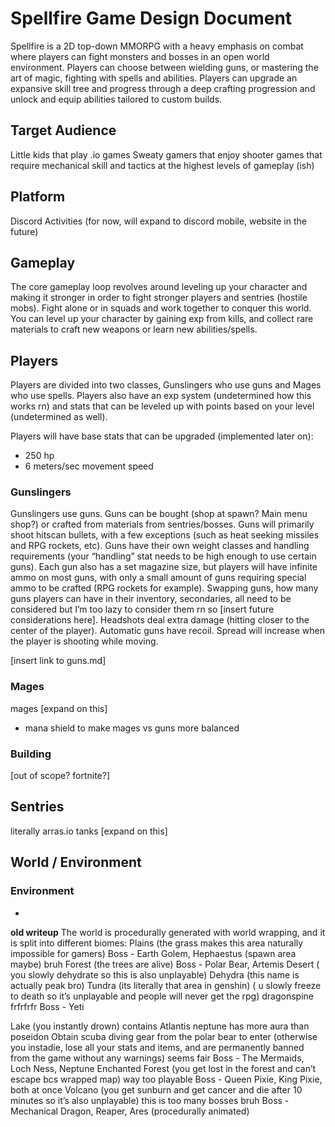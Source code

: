 # Spellfire Game Design Document
Spellfire is a 2D top-down MMORPG with a heavy emphasis on combat where players can fight monsters and bosses in an open world environment. Players can choose between wielding guns, or mastering the art of magic, fighting with spells and abilities. Players can upgrade an expansive skill tree and progress through a deep crafting progression and unlock and equip abilities tailored to custom builds.

## Target Audience
Little kids that play .io games
Sweaty gamers that enjoy shooter games that require mechanical skill and tactics at the highest levels of gameplay (ish)

## Platform
Discord Activities (for now, will expand to discord mobile, website in the future)

## Gameplay
The core gameplay loop revolves around leveling up your character and making it stronger in order to fight stronger players and sentries (hostile mobs). Fight alone or in squads and work together to conquer this world. You can level up your character by gaining exp from kills, and collect rare materials to craft new weapons or learn new abilities/spells.

## Players
Players are divided into two classes, Gunslingers who use guns and Mages who use spells. Players also have an exp system (undetermined how this works rn) and stats that can be leveled up with points based on your level (undetermined as well).

Players will have base stats that can be upgraded (implemented later on):
- 250 hp
- 6 meters/sec movement speed

### Gunslingers
Gunslingers use guns. Guns can be bought (shop at spawn? Main menu shop?) or crafted from materials from sentries/bosses. Guns will primarily shoot hitscan bullets, with a few exceptions (such as heat seeking missiles and RPG rockets, etc). Guns have their own weight classes and handling requirements (your “handling” stat needs to be high enough to use certain guns). Each gun also has a set magazine size, but players will have infinite ammo on most guns, with only a small amount of guns requiring special ammo to be crafted (RPG rockets for example). Swapping guns, how many guns players can have in their inventory, secondaries, all need to be considered but I’m too lazy to consider them rn so [insert future considerations here]. Headshots deal extra damage (hitting closer to the center of the player). Automatic guns have recoil. Spread will increase when the player is shooting while moving.

[insert link to guns.md]

### Mages
mages [expand on this]
- mana shield to make mages vs guns more balanced

### Building
[out of scope? fortnite?]

## Sentries
literally arras.io tanks [expand on this]

## World / Environment
### Environment
- 

**old writeup**
The world is procedurally generated with world wrapping, and it is split into different biomes:
Plains (the grass makes this area naturally impossible for gamers) 
Boss - Earth Golem, Hephaestus (spawn area maybe)
bruh
Forest (the trees are alive)
Boss - Polar Bear, Artemis 
Desert ( you slowly dehydrate so this is also unplayable)
Dehydra (this name is actually peak bro)
Tundra (its literally that area in genshin) ( u slowly freeze to death so it’s unplayable and people will never get the rpg) dragonspine frfrfrfr
Boss - Yeti

Lake (you instantly drown)
contains Atlantis
neptune has more aura than poseidon
Obtain scuba diving gear from the polar bear to enter (otherwise you instadie, lose all your stats and items, and are permanently banned from the game without any warnings) seems fair
Boss - The Mermaids, Loch Ness, Neptune
Enchanted Forest (you get lost in the forest and can’t escape bcs wrapped map) way too playable
Boss - Queen Pixie, King Pixie, both at once
Volcano (you get sunburn and get cancer and die after 10 minutes so it’s also unplayable) this is too many bosses bruh
Boss - Mechanical Dragon, Reaper, Ares (procedurally animated)

